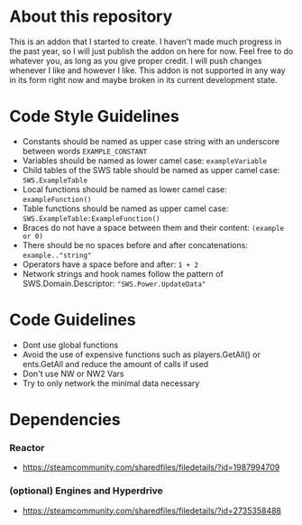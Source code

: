 # About this repository
This is an addon that I started to create. I haven't made much progress in the past year, so I will just publish the addon on here for now.
Feel free to do whatever you, as long as you give proper credit. I will push changes whenever I like and however I like. This addon is not supported in any way in its form right now and maybe broken in its current development state.

# Code Style Guidelines
- Constants should be named as upper case string with an underscore between words
  `EXAMPLE_CONSTANT`
- Variables should be named as lower camel case: `exampleVariable`
- Child tables of the SWS table should be named as upper camel case: `SWS.ExampleTable`
- Local functions should be named as lower camel case: `exampleFunction()`
- Table functions should be named as upper camel case: `SWS.ExampleTable:ExampleFunction()`
- Braces do not have a space between them and their content: `(example or 0)`
- There should be no spaces before and after concatenations: `example.."string"`
- Operators have a space before and after: `1 + 2`
- Network strings and hook names follow the pattern of SWS.Domain.Descriptor: `"SWS.Power.UpdateData"`

# Code Guidelines
- Dont use global functions
- Avoid the use of expensive functions such as players.GetAll() or ents.GetAll and reduce the amount of calls if used
- Don't use NW or NW2 Vars
- Try to only network the minimal data necessary

# Dependencies
### Reactor
- https://steamcommunity.com/sharedfiles/filedetails/?id=1987994709
### (optional) Engines and Hyperdrive
- https://steamcommunity.com/sharedfiles/filedetails/?id=2735358488
